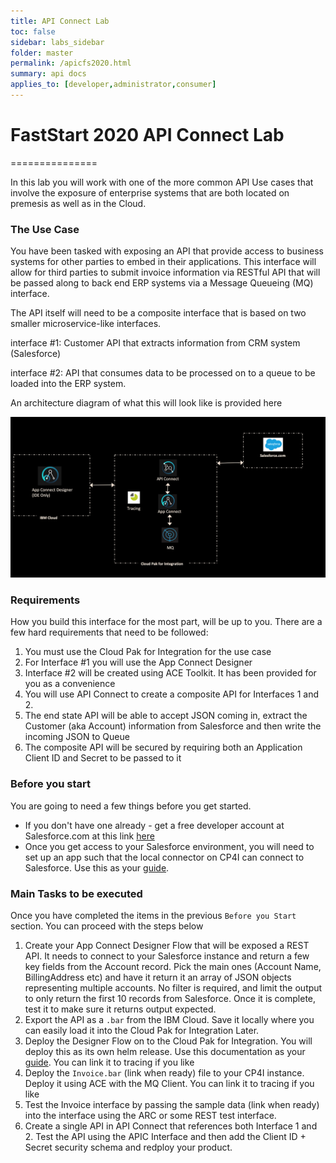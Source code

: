 ```yaml
---
title: API Connect Lab
toc: false
sidebar: labs_sidebar
folder: master
permalink: /apicfs2020.html
summary: api docs
applies_to: [developer,administrator,consumer]
---
```


# FastStart 2020 API Connect Lab
===============

In this lab you will work with one of the more common API Use cases that involve the exposure of enterprise systems that are both located on premesis as well as in the Cloud.

### The Use Case

You have been tasked with exposing an API that provide access to business systems for other parties to embed in their applications.  This interface will allow for third parties to submit invoice information via RESTful API that will be passed along to back end ERP systems via a Message Queueing (MQ) interface.  

The API itself will need to be a composite interface that is based on two smaller microservice-like interfaces.

interface #1: Customer API that extracts information from CRM system (Salesforce)

interface #2: API that consumes data to be processed on to a queue to be loaded into the ERP system.

An architecture diagram of what this will look like is provided here

![](labdiagram.png)

### Requirements

How you build this interface for the most part, will be up to you.  There are a few hard requirements that need to be followed:

1. You must use the Cloud Pak for Integration for the use case
2. For Interface #1 you will use the App Connect Designer
3. Interface #2 will be created using ACE Toolkit.  It has been provided for you as a convenience
4. You will use API Connect to create a composite API for Interfaces 1 and 2.  
5. The end state API will be able to accept JSON coming in, extract the Customer (aka Account) information from Salesforce and then write the incoming JSON to Queue
6. The composite API will be secured by requiring both an Application Client ID and Secret to be passed to it

### Before you start

You are going to need a few things before you get started.

* If you don't have one already - get a free developer account at Salesforce.com at this link [here](www.sforce.com)
* Once you get access to your Salesforce environment, you will need to set up an app such that the local connector on CP4I can connect to Salesforce.  Use this as your [guide](https://www.ibm.com/support/knowledgecenter/SSTTDS_11.0.0/com.ibm.etools.mft.doc/bz90640_.html).

### Main Tasks to be executed

Once you have completed the items in the previous `Before you Start` section.  You can proceed with the steps below

1. Create your App Connect Designer Flow that will be exposed a REST API.  It needs to connect to your Salesforce instance and return a few key fields from the Account record.  Pick the main ones (Account Name, BillingAddress etc) and have it return it an array of JSON objects representing multiple accounts.  No filter is required, and limit the output to only return the first 10 records from Salesforce.  Once it is complete, test it to make sure it returns output expected.  
2. Export the API as a `.bar` from the IBM Cloud.  Save it locally where you can easily load it into the Cloud Pak for Integration Later.
2. Deploy the Designer Flow on to the Cloud Pak for Integration.  You will deploy this as its own helm release.  Use this documentation as your [guide](https://www.ibm.com/support/knowledgecenter/en/SSTTDS_11.0.0/com.ibm.ace.icp.doc/run-designerflow-in-acesoftware/creatingiserver4baricp4i.html).  You can link it to tracing if you like
3. Deploy the `Invoice.bar` (link when ready) file to your CP4I instance.  Deploy it using ACE with the MQ Client.  You can link it to tracing if you like
4. Test the Invoice interface by passing the sample data (link when ready) into the interface using the ARC or some REST test interface.
5. Create a single API in API Connect that references both Interface 1 and 2.  Test the API using the APIC Interface and then add the Client ID + Secret security schema and redploy your product.